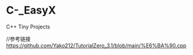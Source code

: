 # C-_EasyX
C++ Tiny Projects

//参考链接
https://github.com/Yako212/TutorialZero_3.1/blob/main/%E6%BA%90.cpp
